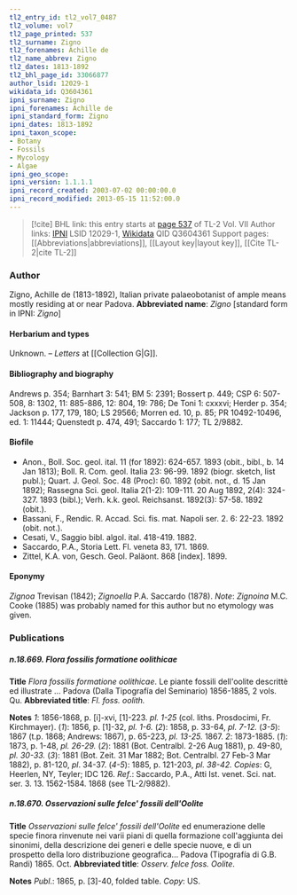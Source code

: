 ```yaml
---
tl2_entry_id: tl2_vol7_0487
tl2_volume: vol7
tl2_page_printed: 537
tl2_surname: Zigno
tl2_forenames: Achille de
tl2_name_abbrev: Zigno
tl2_dates: 1813-1892
tl2_bhl_page_id: 33066877
author_lsid: 12029-1
wikidata_id: Q3604361
ipni_surname: Zigno
ipni_forenames: Achille de
ipni_standard_form: Zigno
ipni_dates: 1813-1892
ipni_taxon_scope: 
- Botany
- Fossils
- Mycology
- Algae
ipni_geo_scope: 
ipni_version: 1.1.1.1
ipni_record_created: 2003-07-02 00:00:00.0
ipni_record_modified: 2013-05-15 11:52:00.0
---
```


> [!cite] BHL link: this entry starts at [page 537](https://www.biodiversitylibrary.org/page/33066877) of TL-2 Vol. VII
> Author links: [IPNI](https://www.ipni.org/a/12029-1) LSID 12029-1, [Wikidata](https://www.wikidata.org/wiki/Q3604361) QID Q3604361
> Support pages: [[Abbreviations|abbreviations]], [[Layout key|layout key]], [[Cite TL-2|cite TL-2]]

### Author

Zigno, Achille de (1813-1892), Italian private palaeobotanist of ample means mostly residing at or near Padova. 
**Abbreviated name**: *Zigno* \[standard form in IPNI: *Zigno*\]

#### Herbarium and types

Unknown. – *Letters* at [[Collection G|G]].

#### Bibliography and biography

Andrews p. 354; Barnhart 3: 541; BM 5: 2391; Bossert p. 449; CSP 6: 507-508, 8: 1302, 11: 885-886, 12: 804, 19: 786; De Toni 1: cxxxvi; Herder p. 354; Jackson p. 177, 179, 180; LS 29566; Morren ed. 10, p. 85; PR 10492-10496, ed. 1: 11444; Quenstedt p. 474, 491; Saccardo 1: 177; TL 2/9882.

#### Biofile

- Anon., Boll. Soc. geol. ital. 11 (for 1892): 624-657. 1893 (obit., bibl., b. 14 Jan 1813); Boll. R. Com. geol. Italia 23: 96-99. 1892 (biogr. sketch, list publ.); Quart. J. Geol. Soc. 48 (Proc): 60. 1892 (obit. not., d. 15 Jan 1892); Rassegna Sci. geol. Italia 2(1-2): 109-111. 20 Aug 1892, 2(4): 324-327. 1893 (bibl.); Verh. k.k. geol. Reichsanst. 1892(3): 57-58. 1892 (obit.).
- Bassani, F., Rendic. R. Accad. Sci. fis. mat. Napoli ser. 2. 6: 22-23. 1892 (obit. not.).
- Cesati, V., Saggio bibl. algol. ital. 418-419. 1882.
- Saccardo, P.A., Storia Lett. Fl. veneta 83, 171. 1869.
- Zittel, K.A. von, Gesch. Geol. Paläont. 868 \[index\]. 1899.

#### Eponymy

*Zignoa* Trevisan (1842); *Zignoella* P.A. Saccardo (1878). *Note*: *Zignoina* M.C. Cooke (1885) was probably named for this author but no etymology was given.

### Publications

##### n.18.669. Flora fossilis formatione oolithicae

**Title**
*Flora fossilis formatione oolithicae*. Le piante fossili dell'oolite descrittè ed illustrate ... Padova (Dalla Tipografía del Seminario) 1856-1885, 2 vols. Qu.
**Abbreviated title**: *Fl. foss. oolith.*

**Notes**
*1*: 1856-1868, p. \[i\]-xvi, \[1\]-223. *pl. 1-25* (col. liths. Prosdocimi, Fr. Kirchmayer). (*1*): 1856, p. \[1\]-32, *pl. 1-6.*
(*2*): 1858, p. 33-64, *pl. 7-12.*
(*3-5*): 1867 (t.p. 1868; Andrews: 1867), p. 65-223, *pl. 13-25.* 1867.
*2*: 1873-1885.
(*1*): 1873, p. 1-48, *pl. 26-29.*
(*2*): 1881 (Bot. Centralbl. 2-26 Aug 1881), p. 49-80, *pl. 30-33.* (*3*): 1881 (Bot. Zeit. 31 Mar 1882; Bot. Centralbl. 27 Feb-3 Mar 1882), p. 81-120, *pl*. 34-37.
(*4-5*): 1885, p. 121-203, *pl. 38-42.*
*Copies*: G, Heerlen, NY, Teyler; IDC 126.
*Ref*.: Saccardo, P.A., Atti Ist. venet. Sci. nat. ser. 3. 13. 1562-1584. 1868 (see TL-2/9882).

##### n.18.670. Osservazioni sulle felce' fossili dell'Oolite

**Title**
*Osservazioni sulle felce' fossili dell'Oolite* ed enumerazione delle specie finora rinvenute nei varii piani di quella formazione coll'aggiunta dei sinonimi, della descrizione dei generi e delle specie nuove, e di un prospetto della loro distribuzione geografica... Padova (Tipografía di G.B. Randi) 1865. Oct.
**Abbreviated title**: *Osserv. felce foss. Oolite*.

**Notes**
*Publ*.: 1865, p. \[3\]-40, folded table. *Copy*: US.

